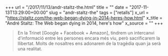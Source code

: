 +++
url = "/2017/11/13/andr-staltz-the.html"
title = ""
date = "2017-11-13T13:29:00+00:00"
slug = "andr-staltz-the"
tags = ["retalls"]
x_url = "https://staltz.com/the-web-began-dying-in-2014-heres-how.html"
x_title = "André Staltz: The Web began dying in 2014, here's how"
x_source = ""
+++


> En la Trinet [Google + Facebook + Amazon], tindrem un intercanvi d'informació entre les persones encara més viu, però sacrificarem la llibertat. Molts de nosaltres ens adonarem de la tragèdia quan ja serà una realitat.
